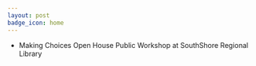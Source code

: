 ```yaml
---
layout: post
badge_icon: home
---
```


* Making Choices Open House Public Workshop at SouthShore Regional Library
